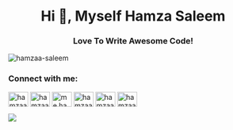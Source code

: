 <h1 align="center">Hi 👋, Myself Hamza Saleem</h1>
<h3 align="center">Love To Write Awesome Code!</h3>

<p align="left"> <img src="https://komarev.com/ghpvc/?username=hamzaa-saleem&label=Profile%20views&color=0e75b6&style=flat" alt="hamzaa-saleem" /> </p>

<h3 align="left">Connect with me:</h3>
<p align="left">
<a href="https://twitter.com/hamzaa__saleem" target="blank"><img align="center" src="https://raw.githubusercontent.com/rahuldkjain/github-profile-readme-generator/master/src/images/icons/Social/twitter.svg" alt="hamzaa__saleem" height="30" width="40" /></a>
<a href="https://linkedin.com/in/hamzaa-saleem" target="blank"><img align="center" src="https://raw.githubusercontent.com/rahuldkjain/github-profile-readme-generator/master/src/images/icons/Social/linked-in-alt.svg" alt="hamzaa-saleem" height="30" width="40" /></a>
<a href="https://fb.com/me.hamzaa.saleem" target="blank"><img align="center" src="https://raw.githubusercontent.com/rahuldkjain/github-profile-readme-generator/master/src/images/icons/Social/facebook.svg" alt="me.hamzaa.saleem" height="30" width="40" /></a>
<a href="https://instagram.com/hamzaa__saleem" target="blank"><img align="center" src="https://raw.githubusercontent.com/rahuldkjain/github-profile-readme-generator/master/src/images/icons/Social/instagram.svg" alt="hamzaa__saleem" height="30" width="40" /></a>
<a href="https://dribbble.com/hamzaa-saleem" target="blank"><img align="center" src="https://raw.githubusercontent.com/rahuldkjain/github-profile-readme-generator/master/src/images/icons/Social/dribbble.svg" alt="hamzaa-saleem" height="30" width="40" /></a>
<a href="https://www.behance.net/hamzaa-saleem" target="blank"><img align="center" src="https://raw.githubusercontent.com/rahuldkjain/github-profile-readme-generator/master/src/images/icons/Social/behance.svg" alt="hamzaa-saleem" height="30" width="40" /></a>
</p>
<img src="https://github-readme-stats.vercel.app/api?username=hamzaa-saleem&show_icons=true&theme=radical">
